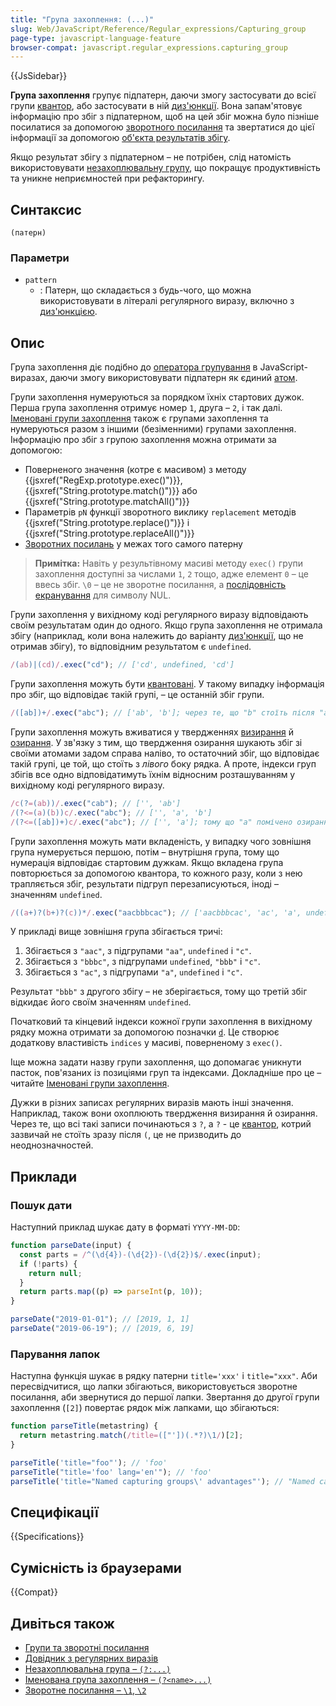 ```yaml
---
title: "Група захоплення: (...)"
slug: Web/JavaScript/Reference/Regular_expressions/Capturing_group
page-type: javascript-language-feature
browser-compat: javascript.regular_expressions.capturing_group
---
```


{{JsSidebar}}

**Група захоплення** групує підпатерн, даючи змогу застосувати до всієї групи [квантор](/uk/docs/Web/JavaScript/Reference/Regular_expressions/Quantifier), або застосувати в ній [диз'юнкції](/uk/docs/Web/JavaScript/Reference/Regular_expressions/Disjunction). Вона запам'ятовує інформацію про збіг з підпатерном, щоб на цей збіг можна було пізніше посилатися за допомогою [зворотного посилання](/uk/docs/Web/JavaScript/Reference/Regular_expressions/Backreference) та звертатися до цієї інформації за допомогою [об'єкта результатів збігу](/uk/docs/Web/JavaScript/Reference/Global_Objects/RegExp/exec#povernene-znachennia).

Якщо результат збігу з підпатерном – не потрібен, слід натомість використовувати [незахоплювальну групу](/uk/docs/Web/JavaScript/Reference/Regular_expressions/Non-capturing_group), що покращує продуктивність та уникне неприємностей при рефакторингу.

## Синтаксис

```regex
(патерн)
```

### Параметри

- `pattern`
  - : Патерн, що складається з будь-чого, що можна використовувати в літералі регулярного виразу, включно з [диз'юнкцією](/uk/docs/Web/JavaScript/Reference/Regular_expressions/Disjunction).

## Опис

Група захоплення діє подібно до [оператора групування](/uk/docs/Web/JavaScript/Reference/Operators/Grouping) в JavaScript-виразах, даючи змогу використовувати підпатерн як єдиний [атом](/uk/docs/Web/JavaScript/Reference/Regular_expressions#atomy).

Групи захоплення нумеруються за порядком їхніх стартових дужок. Перша група захоплення отримує номер `1`, друга – `2`, і так далі. [Іменовані групи захоплення](/uk/docs/Web/JavaScript/Reference/Regular_expressions/Named_capturing_group) також є групами захоплення та нумеруються разом з іншими (безіменними) групами захоплення. Інформацію про збіг з групою захоплення можна отримати за допомогою:

- Поверненого значення (котре є масивом) з методу {{jsxref("RegExp.prototype.exec()")}}, {{jsxref("String.prototype.match()")}} або {{jsxref("String.prototype.matchAll()")}}
- Параметрів `pN` функції зворотного виклику `replacement` методів {{jsxref("String.prototype.replace()")}} і {{jsxref("String.prototype.replaceAll()")}}
- [Зворотних посилань](/uk/docs/Web/JavaScript/Reference/Regular_expressions/Backreference) у межах того самого патерну

> **Примітка:** Навіть у результівному масиві методу `exec()` групи захоплення доступні за числами `1`, `2` тощо, адже елемент `0` – це ввесь збіг. `\0` – це не зворотне посилання, а [послідовність екранування](/uk/docs/Web/JavaScript/Reference/Regular_expressions/Character_escape) для символу NUL.

Групи захоплення у вихідному коді регулярного виразу відповідають своїм результатам один до одного. Якщо група захоплення не отримала збігу (наприклад, коли вона належить до варіанту [диз'юнкції](/uk/docs/Web/JavaScript/Reference/Regular_expressions/Disjunction), що не отримав збігу), то відповідним результатом є `undefined`.

```js
/(ab)|(cd)/.exec("cd"); // ['cd', undefined, 'cd']
```

Групи захоплення можуть бути [квантовані](/uk/docs/Web/JavaScript/Reference/Regular_expressions/Quantifier). У такому випадку інформація про збіг, що відповідає такій групі, – це останній збіг групи.

```js
/([ab])+/.exec("abc"); // ['ab', 'b']; через те, що "b" стоїть після "a", цей результат відкидає попередній
```

Групи захоплення можуть вживатися у твердженнях [визирання](/uk/docs/Web/JavaScript/Reference/Regular_expressions/Lookahead_assertion) й [озирання](/uk/docs/Web/JavaScript/Reference/Regular_expressions/Lookbehind_assertion). У зв'язку з тим, що твердження озирання шукають збіг зі своїми атомами задом справа наліво, то остаточний збіг, що відповідає такій групі, це той, що стоїть з _лівого_ боку рядка. А проте, індекси груп збігів все одно відповідатимуть їхнім відносним розташуванням у вихідному коді регулярного виразу.

```js
/c(?=(ab))/.exec("cab"); // ['', 'ab']
/(?<=(a)(b))c/.exec("abc"); // ['', 'a', 'b']
/(?<=([ab])+)c/.exec("abc"); // ['', 'a']; тому що "a" помічено озиранням після того, як озиранням помічено "b"
```

Групи захоплення можуть мати вкладеність, у випадку чого зовнішня група нумерується першою, потім – внутрішня група, тому що нумерація відповідає стартовим дужкам. Якщо вкладена група повторюється за допомогою квантора, то кожного разу, коли з нею трапляється збіг, результати підгруп перезаписуються, іноді – значенням `undefined`.

```js
/((a+)?(b+)?(c))*/.exec("aacbbbcac"); // ['aacbbbcac', 'ac', 'a', undefined, 'c']
```

У прикладі вище зовнішня група збігається тричі:

1. Збігається з `"aac"`, з підгрупами `"aa"`, `undefined` і `"c"`.
2. Збігається з `"bbbc"`, з підгрупами `undefined`, `"bbb"` і `"c"`.
3. Збігається з `"ac"`, з підгрупами `"a"`, `undefined` і `"c"`.

Результат `"bbb"` з другого збігу – не зберігається, тому що третій збіг відкидає його своїм значенням `undefined`.

Початковий та кінцевий індекси кожної групи захоплення в вихідному рядку можна отримати за допомогою позначки [`d`](/uk/docs/Web/JavaScript/Reference/Global_Objects/RegExp/hasIndices). Це створює додаткову властивість `indices` у масиві, поверненому з `exec()`.

Іще можна задати назву групи захоплення, що допомагає уникнути пасток, пов'язаних із позиціями груп та індексами. Докладніше про це – читайте [Іменовані групи захоплення](/uk/docs/Web/JavaScript/Reference/Regular_expressions/Named_capturing_group).

Дужки в різних записах регулярних виразів мають інші значення. Наприклад, також вони охоплюють твердження визирання й озирання. Через те, що всі такі записи починаються з `?`, а `?` - це [квантор](/uk/docs/Web/JavaScript/Reference/Regular_expressions/Quantifier), котрий зазвичай не стоїть зразу після `(`, це не призводить до неоднозначностей.

## Приклади

### Пошук дати

Наступний приклад шукає дату в форматі `YYYY-MM-DD`:

```js
function parseDate(input) {
  const parts = /^(\d{4})-(\d{2})-(\d{2})$/.exec(input);
  if (!parts) {
    return null;
  }
  return parts.map((p) => parseInt(p, 10));
}

parseDate("2019-01-01"); // [2019, 1, 1]
parseDate("2019-06-19"); // [2019, 6, 19]
```

### Парування лапок

Наступна функція шукає в рядку патерни `title='xxx'` і `title="xxx"`. Аби пересвідчитися, що лапки збігаються, використовується зворотне посилання, аби звернутися до першої лапки. Звертання до другої групи захоплення (`[2]`) повертає рядок між лапками, що збігаються:

```js
function parseTitle(metastring) {
  return metastring.match(/title=(["'])(.*?)\1/)[2];
}

parseTitle('title="foo"'); // 'foo'
parseTitle("title='foo' lang='en'"); // 'foo'
parseTitle('title="Named capturing groups\' advantages"'); // "Named capturing groups' advantages"
```

## Специфікації

{{Specifications}}

## Сумісність із браузерами

{{Compat}}

## Дивіться також

- [Групи та зворотні посилання](/uk/docs/Web/JavaScript/Guide/Regular_expressions/Groups_and_backreferences)
- [Довідник з регулярних виразів](/uk/docs/Web/JavaScript/Reference/Regular_expressions)
- [Незахоплювальна група – `(?:...)`](/uk/docs/Web/JavaScript/Reference/Regular_expressions/Non-capturing_group)
- [Іменована група захоплення – `(?<name>...)`](/uk/docs/Web/JavaScript/Reference/Regular_expressions/Named_capturing_group)
- [Зворотне посилання – `\1`, `\2`](/uk/docs/Web/JavaScript/Reference/Regular_expressions/Backreference)
